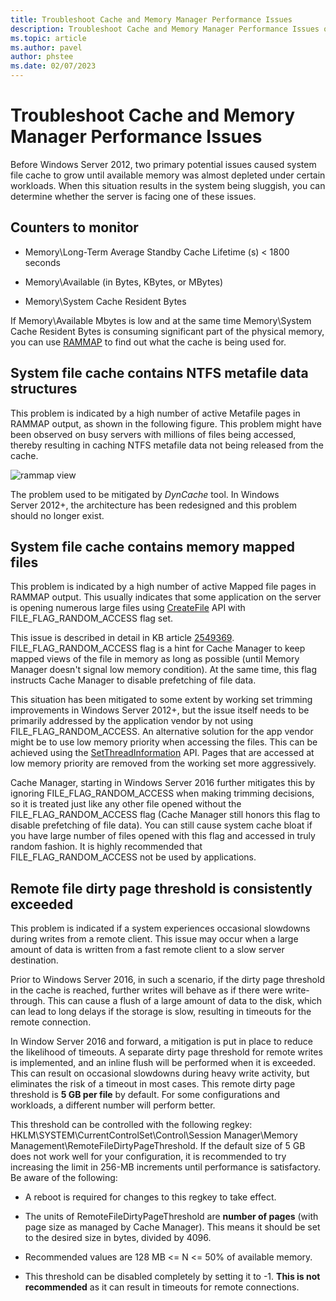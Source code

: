```yaml
---
title: Troubleshoot Cache and Memory Manager Performance Issues
description: Troubleshoot Cache and Memory Manager Performance Issues on Windows Server 2016
ms.topic: article
ms.author: pavel
author: phstee
ms.date: 02/07/2023
---
```


# Troubleshoot Cache and Memory Manager Performance Issues

Before Windows Server 2012, two primary potential issues caused system file cache to grow until available memory was almost depleted under certain workloads. When this situation results in the system being sluggish, you can determine whether the server is facing one of these issues.

## Counters to monitor

-   Memory\\Long-Term Average Standby Cache Lifetime (s) &lt; 1800 seconds

-   Memory\\Available (in Bytes, KBytes, or MBytes)

-   Memory\\System Cache Resident Bytes

If Memory\\Available Mbytes is low and at the same time Memory\\System Cache Resident Bytes is consuming significant part of the physical memory, you can use [RAMMAP](/sysinternals/downloads/rammap) to find out what the cache is being used for.

## System file cache contains NTFS metafile data structures

This problem is indicated by a high number of active Metafile pages in RAMMAP output, as shown in the following figure. This problem might have been observed on busy servers with millions of files being accessed, thereby resulting in caching NTFS metafile data not being released from the cache.

![rammap view](../../media/perftune-guide-rammap.png)

The problem used to be mitigated by *DynCache* tool. In Windows Server 2012+, the architecture has been redesigned and this problem should no longer exist.

## System file cache contains memory mapped files

This problem is indicated by a high number of active Mapped file pages in RAMMAP output. This usually indicates that some application on the server is opening numerous large files using [CreateFile](/windows/win32/api/fileapi/nf-fileapi-createfilea) API with FILE\_FLAG\_RANDOM\_ACCESS flag set.

This issue is described in detail in KB article [2549369](https://learn.microsoft.com/en-us/troubleshoot/windows-server/application-management/operating-system-performance-degrades). FILE\_FLAG\_RANDOM\_ACCESS flag is a hint for Cache Manager to keep mapped views of the file in memory as long as possible (until Memory Manager doesn't signal low memory condition). At the same time, this flag instructs Cache Manager to disable prefetching of file data.

This situation has been mitigated to some extent by working set trimming improvements in Windows Server 2012+, but the issue itself needs to be primarily addressed by the application vendor by not using FILE\_FLAG\_RANDOM\_ACCESS. An alternative solution for the app vendor might be to use low memory priority when accessing the files. This can be achieved using the [SetThreadInformation](/windows/win32/api/processthreadsapi/nf-processthreadsapi-setthreadinformation) API. Pages that are accessed at low memory priority are removed from the working set more aggressively.

Cache Manager, starting in Windows Server 2016 further mitigates this by ignoring FILE_FLAG_RANDOM_ACCESS when making trimming decisions, so it is treated just like any other file opened without the FILE_FLAG_RANDOM_ACCESS flag (Cache Manager still honors this flag to disable prefetching of file data). You can still cause system cache bloat if you have large number of files opened with this flag and accessed in truly random fashion. It is highly recommended that FILE_FLAG_RANDOM_ACCESS not be used by applications.

## Remote file dirty page threshold is consistently exceeded

This problem is indicated if a system experiences occasional slowdowns during writes from a remote client. This issue may occur when a large amount of data is written from a fast remote client to a slow server destination.

Prior to Windows Server 2016, in such a scenario, if the dirty page threshold in the cache is reached, further writes will behave as if there were write-through. This can cause a flush of a large amount of data to the disk, which can lead to long delays if the storage is slow, resulting in timeouts for the remote connection.

In Window Server 2016 and forward, a mitigation is put in place to reduce the likelihood of timeouts. A separate dirty page threshold for remote writes is implemented, and an inline flush will be performed when it is exceeded. This can result on occasional slowdowns during heavy write activity, but eliminates the risk of a timeout in most cases. This remote dirty page threshold is **5 GB per file** by default. For some configurations and workloads, a different number will perform better.

This threshold can be controlled with the following regkey: HKLM\SYSTEM\CurrentControlSet\Control\Session Manager\Memory Management\RemoteFileDirtyPageThreshold. If the default size of 5 GB does not work well for your configuration, it is recommended to try increasing the limit in 256-MB increments until performance is satisfactory. Be aware of the following:

-   A reboot is required for changes to this regkey to take effect.

-   The units of RemoteFileDirtyPageThreshold are **number of pages** (with page size as managed by Cache Manager). This means it should be set to the desired size in bytes, divided by 4096.

-   Recommended values are 128 MB <= N <= 50% of available memory.

-   This threshold can be disabled completely by setting it to -1. **This is not recommended** as it can result in timeouts for remote connections.
